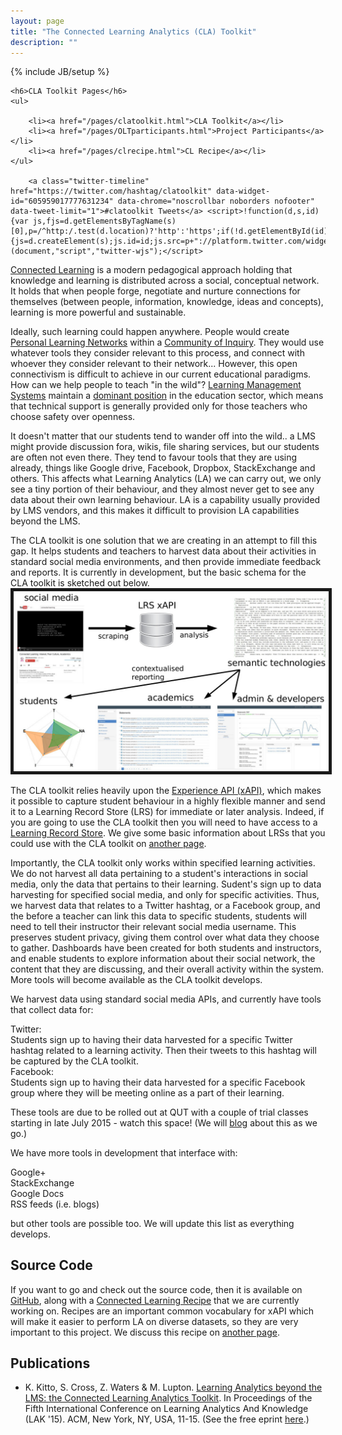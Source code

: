 ```yaml
---
layout: page
title: "The Connected Learning Analytics (CLA) Toolkit"
description: ""
---
```

{% include JB/setup %}

<div class="sidebarnav">

	<h6>CLA Toolkit Pages</h6>
	<ul>

		<li><a href="/pages/clatoolkit.html">CLA Toolkit</a></li>
		<li><a href="/pages/OLTparticipants.html">Project Participants</a></li>
		<li><a href="/pages/clrecipe.html">CL Recipe</a></li>
	</ul>

        <a class="twitter-timeline" href="https://twitter.com/hashtag/clatoolkit" data-widget-id="605959017777631234" data-chrome="noscrollbar noborders nofooter" data-tweet-limit="1">#clatoolkit Tweets</a> <script>!function(d,s,id){var js,fjs=d.getElementsByTagName(s)[0],p=/^http:/.test(d.location)?'http':'https';if(!d.getElementById(id)){js=d.createElement(s);js.id=id;js.src=p+"://platform.twitter.com/widgets.js";fjs.parentNode.insertBefore(js,fjs);}}(document,"script","twitter-wjs");</script>
</div>

<p> 
	<a href="http://connectedlearning.tv/infographicv">Connected Learning</a> is a modern pedagogical approach holding that knowledge and learning is distributed across a social, conceptual network. It holds that when people forge, negotiate and nurture connections for themselves (between people, information, knowledge, ideas and concepts), learning is more powerful and sustainable.
</p>
<p>
	Ideally, such learning could happen anywhere. People would create <a href="http://teacherchallenge.edublogs.org/creating-a-pln/">Personal Learning Networks</a> within a <a href="https://coi.athabascau.ca/">Community of Inquiry</a>. They would use whatever tools they consider relevant to this process, and connect with whoever they consider relevant to their network... However, this open connectivism is difficult to achieve in our current educational paradigms. How can we help people to teach "in the wild"? <a href="http://en.wikipedia.org/wiki/List_of_learning_management_systems">Learning Management Systems</a> maintain a <a href="http://mfeldstein.com/state-us-higher-education-lms-market-2014-edition/">dominant position</a> in the education sector, which means that technical support is generally provided only for those teachers who choose safety over openness. 
</p>
<p>
	It doesn't matter that our students tend to wander off into the wild..  a LMS might provide discussion fora, wikis, file sharing services, but our students are often not even there. They tend to favour tools that they are using already, things like Google drive, Facebook, Dropbox, StackExchange and others.  This affects what Learning Analytics (LA) we can carry out, we only see a tiny portion of their behaviour, and they almost never get to see any data about their own learning behaviour. LA is a capability usually provided by LMS vendors, and this makes it difficult to provision LA capabilities beyond the LMS. 
</p>
<p>
	The CLA toolkit is one solution that we are creating in an attempt to fill this gap. It helps students and teachers to harvest data about their activities in standard social media environments, and then provide immediate feedback and reports. It is currently in development, but the basic schema for the CLA toolkit is sketched out below.	   
	<img src="../assets/images/schema.jpg" alt="A basic schema for the CLA toolkit" width='635' border="5">
</p>
<p> 
	The CLA toolkit relies heavily upon the <a href="http://www.adlnet.gov/tla/experience-api/">Experience API (xAPI)</a>, which makes it possible to capture student behaviour in a highly flexible manner and send it to a Learning Record Store (LRS) for immediate or later analysis. Indeed, if you are going to use the CLA toolkit then you will need to have access to a <a href="http://tincanapi.com/learning-record-store/">Learning Record Store</a>. We give some basic information about LRSs that you could use with the CLA toolkit on <a href="../pages/lrs.html">another page</a>.
</p>
<p>
	Importantly, the CLA toolkit only works within specified learning activities. We do not harvest all data pertaining to a student's interactions in social media, only the data that pertains to their learning. Sudent's sign up to data harvesting for specified social media, and only for specific activities. Thus, we harvest data that relates to a Twitter hashtag, or a Facebook group, and the before a teacher can link this data to specific students, students will need to tell their instructor their relevant social media username. This preserves student privacy, giving them control over what data they choose to gather. Dashboards have been created for both students and instructors, and enable students to explore information about their social network, the content that they are discussing, and their overall activity within the system. More tools will become available as the CLA toolkit develops.
</p>
<p>
	We harvest data using standard social media APIs, and currently have tools that collect data for:
	<dl>
		<dt>Twitter:</dt> Students sign up to having their data harvested for a specific Twitter hashtag related to a learning activity. Then their tweets to this hashtag will be captured by the CLA toolkit.
		<dt>Facebook:</dt> Students sign up to having their data harvested for a specific Facebook group where they will be meeting online as a part of their learning.
	</dl>	   
	These tools are due to be rolled out at QUT with a couple of trial classes starting in late July 2015 - watch this space! (We will <a href="/archive.html">blog</a> about this as we go.)
</p>
<p>
	We have more tools in development that interface with:
	<dl>
		<dt>Google+</dt>
		<dt>StackExchange</dt>
		<dt>Google Docs</dt>
		<dt>RSS feeds (i.e. blogs)</dt>
	</dl>
	but other tools are possible too. We will update this list as everything develops.
</p>

<h2>Source Code</h2>
<p>If you want to go and check out the source code, then it is available on <a href="https://github.com/kirstykitto/CLAtoolkit">GitHub</a>, along with a  <a href="https://github.com/kirstykitto/CLRecipe">Connected Learning Recipe</a> that we are currently working on. Recipes are an important common vocabulary for xAPI which will make it easier to perform LA on diverse datasets, so they are very important to this project. We discuss this recipe on <a href="../pages/clrecipe.html">another page</a>.
</p>
<h2>Publications</h2>
<ul>
	<li> K. Kitto, S. Cross, Z. Waters & M. Lupton. <a href="http://dl.acm.org/citation.cfm?id=2723627">Learning Analytics beyond the LMS: the Connected Learning Analytics Toolkit</a>.  In Proceedings of the Fifth International Conference on Learning Analytics And Knowledge (LAK '15).  ACM, New York, NY, USA, 11-15. (See the free eprint <a href="http://eprints.qut.edu.au/81343/">here</a>.)
	</li>
</ul>

